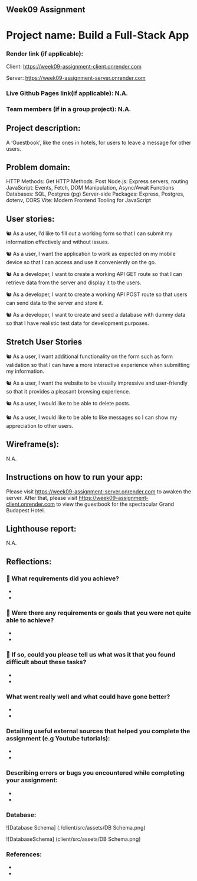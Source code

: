 ## Week09 Assignment

# Project name: Build a Full-Stack App

### Render link (if applicable):

Client: https://week09-assignment-client.onrender.com

Server: https://week09-assignment-server.onrender.com

### Live Github Pages link(if applicable): N.A.

### Team members (if in a group project): N.A.

## Project description:

A ‘Guestbook’, like the ones in hotels, for users to leave a message for other users.

## Problem domain:

HTTP Methods: Get
HTTP Methods: Post
Node.js: Express servers, routing
JavaScript: Events, Fetch, DOM Manipulation, Async/Await Functions
Databases: SQL, Postgres (pg)
Server-side Packages: Express, Postgres, dotenv, CORS
Vite: Modern Frontend Tooling for JavaScript

## User stories:

🐿️ As a user, I’d like to fill out a working form so that I can submit my information effectively and without issues.

🐿️ As a user, I want the application to work as expected on my mobile device so that I can access and use it conveniently on the go.

🐿️ As a developer, I want to create a working API GET route so that I can retrieve data from the server and display it to the users.

🐿️ As a developer, I want to create a working API POST route so that users can send data to the server and store it.

🐿️ As a developer, I want to create and seed a database with dummy data so that I have realistic test data for development purposes.

## Stretch User Stories

🐿️ As a user, I want additional functionality on the form such as form validation so that I can have a more interactive experience when submitting my information.

🐿️ As a user, I want the website to be visually impressive and user-friendly so that it provides a pleasant browsing experience.

🐿️ As a user, I would like to be able to delete posts.

🐿️ As a user, I would like to be able to like messages so I can show my appreciation to other users.

## Wireframe(s):

N.A.

## Instructions on how to run your app:

Please visit https://week09-assignment-server.onrender.com to awaken the server. After that, please visit https://week09-assignment-client.onrender.com to view the guestbook for the spectacular Grand Budapest Hotel.

## Lighthouse report:

N.A.

## Reflections:

### 🎯 What requirements did you achieve?

-
-

### 🎯 Were there any requirements or goals that you were not quite able to achieve?

-
-

### 🎯 If so, could you please tell us what was it that you found difficult about these tasks?

-
-

### What went really well and what could have gone better?

-
-

### Detailing useful external sources that helped you complete the assignment (e.g Youtube tutorials):

-
-

### Describing errors or bugs you encountered while completing your assignment:

-
-

### Database:

![Database Schema] (./client/src/assets/DB Schema.png)

![DatabaseSchema] (client/src/assets/DB Schema.png)

### References:

-
-
